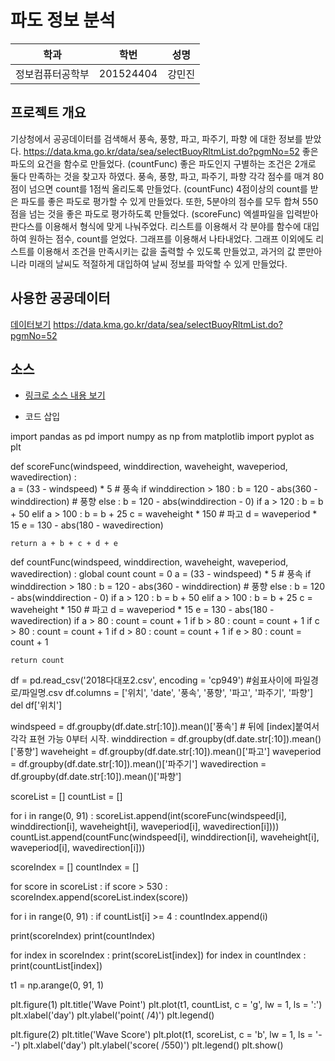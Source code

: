 # 파도 정보 분석

학과 | 학번 | 성명
---- | ---- | ---- 
정보컴퓨터공학부 |201524404 |강민진


## 프로젝트 개요
기상청에서 공공데이터를 검색해서 풍속, 풍향, 파고, 파주기, 파향 에 대한 정보를 받았다.
https://data.kma.go.kr/data/sea/selectBuoyRltmList.do?pgmNo=52
좋은 파도의 요건을 함수로 만들었다. (countFunc)
좋은 파도인지 구별하는 조건은 2개로 둘다 만족하는 것을 찾고자 하였다.
풍속, 풍향, 파고, 파주기, 파향 각각 점수를 매겨 80점이 넘으면 count를 1점씩 올리도록 만들었다.
(countFunc)
4점이상의 count를 받은 파도를 좋은 파도로 평가할 수 있게 만들었다.
또한, 5분야의 점수를 모두 합쳐 550점을 넘는 것을 좋은 파도로 평가하도록 만들었다.
(scoreFunc)
엑셀파일을 입력받아 판다스를 이용해서 형식에 맞게 나눠주었다.
리스트를 이용해서 각 분야를 함수에 대입하여 원하는 점수, count를 얻었다.
그래프를 이용해서 나타내었다.
그래프 이외에도 리스트를 이용해서 조건을 만족시키는 값을 출력할 수 있도록 만들었고, 과거의 값 뿐만아니라 미래의 날씨도 적절하게 대입하여 날씨 정보를 파악할 수 있게 만들었다.


## 사용한 공공데이터 
[데이터보기](https://github.com/cybermin/python2019/blob/master/%EB%B6%80%EC%82%B0%EA%B5%90%ED%86%B5%EA%B3%B5%EC%82%AC_%EB%8F%84%EC%8B%9C%EC%B2%A0%EB%8F%84%EC%97%AD%EC%82%AC%EC%A0%95%EB%B3%B4_20190520.csv)
https://data.kma.go.kr/data/sea/selectBuoyRltmList.do?pgmNo=52

## 소스
* [링크로 소스 내용 보기](https://github.com/cybermin/python2019/blob/master/tes.py) 

* 코드 삽입

import pandas as pd
import numpy as np
from matplotlib import pyplot as plt

def scoreFunc(windspeed, winddirection, waveheight, waveperiod, wavedirection) :   
    a = (33 - windspeed) * 5 # 풍속
    if winddirection > 180 :
        b = 120 - abs(360 - winddirection) # 풍향
    else :
        b = 120 - abs(winddirection - 0)
    if a > 120 :
        b = b + 50
    elif a > 100 :
        b = b + 25
    c = waveheight * 150 # 파고
    d = waveperiod  * 15
    e = 130 - abs(180 - wavedirection)

    return a + b + c + d + e
def countFunc(windspeed, winddirection, waveheight, waveperiod, wavedirection) :
    global count
    count = 0
    a = (33 - windspeed) * 5 # 풍속
    if winddirection > 180 :
        b = 120 - abs(360 - winddirection) # 풍향
    else :
        b = 120 - abs(winddirection - 0)
    if a > 120 :
        b = b + 50
    elif a > 100 :
        b = b + 25
    c = waveheight * 150 # 파고
    d = waveperiod  * 15
    e = 130 - abs(180 - wavedirection)
    if a > 80 :
        count = count + 1
    if b > 80 :
        count = count + 1
    if c > 80 :
        count = count + 1
    if d > 80 :
        count = count + 1
    if e > 80 :
        count = count + 1

    return count

df = pd.read_csv('2018다대포2.csv', encoding = 'cp949') #쉼표사이에 파일경로/파일명.csv
df.columns = ['위치', 'date', '풍속', '풍향', '파고', '파주기', '파향']
del df['위치']

windspeed = df.groupby(df.date.str[:10]).mean()['풍속'] # 뒤에 [index]붙여서 각각 표현 가능 0부터 시작.
winddirection = df.groupby(df.date.str[:10]).mean()['풍향']
waveheight = df.groupby(df.date.str[:10]).mean()['파고']
waveperiod = df.groupby(df.date.str[:10]).mean()['파주기']
wavedirection = df.groupby(df.date.str[:10]).mean()['파향']

scoreList = []
countList = []

for i in range(0, 91) :
    scoreList.append(int(scoreFunc(windspeed[i], winddirection[i], waveheight[i], waveperiod[i], wavedirection[i])))
    countList.append(countFunc(windspeed[i], winddirection[i], waveheight[i], waveperiod[i], wavedirection[i]))

scoreIndex = []
countIndex = []

for score in scoreList :
    if score > 530 :
        scoreIndex.append(scoreList.index(score))


for i in range(0, 91) :
    if countList[i] >= 4 :
        countIndex.append(i)

print(scoreIndex)
print(countIndex)

for index in scoreIndex :
    print(scoreList[index])
for index in countIndex :
    print(countList[index])

t1 = np.arange(0, 91, 1)

plt.figure(1)
plt.title('Wave Point')
plt.plot(t1, countList, c = 'g', lw = 1, ls = ':')
plt.xlabel('day')
plt.ylabel('point( /4)')
plt.legend()

plt.figure(2)
plt.title('Wave Score')
plt.plot(t1, scoreList, c = 'b', lw = 1, ls = '--')
plt.xlabel('day')
plt.ylabel('score( /550)')
plt.legend()
plt.show()




